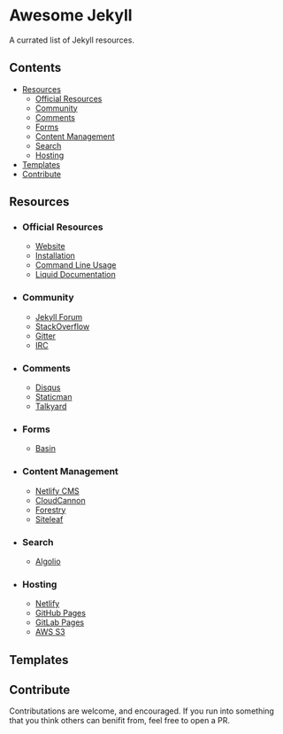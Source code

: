 # Awesome Jekyll
A currated list of Jekyll resources.

## Contents
- [Resources](#resources)
	- [Official Resources](#official-resources)
	- [Community](#community)
	- [Comments](#comments)
	- [Forms](#forms)
	- [Content Management](#content-management)
	- [Search](#search)
	- [Hosting](#hosting)
- [Templates](#templates)
- [Contribute](#contribute)

## Resources
- ### Official Resources
	- [Website](https://jekyllrb.com)
	- [Installation](https://jekyllrb.com/docs/installation/)
	- [Command Line Usage](https://jekyllrb.com/docs/usage/)
	- [Liquid Documentation](https://shopify.github.io/liquid/)
- ### Community
	- [Jekyll Forum](https://talk.jekyllrb.com/)
	- [StackOverflow](https://stackoverflow.com/questions/tagged/jekyll)
	- [Gitter](https://gitter.im/jekyll/jekyll)
	- [IRC](irc:irc.freenode.net/jekyll)
- ### Comments
	- [Disqus](https://disqus.com)
	- [Staticman](https://staticman.net/)
	- [Talkyard](https://www.talkyard.io/blog-comments)
- ### Forms
	- [Basin](https://usebasin.com/)
- ### Content Management
	- [Netlify CMS](https://www.netlifycms.org)
	- [CloudCannon](https://cloudcannon.com)
	- [Forestry](https://forestry.io/)
	- [Siteleaf](https://www.siteleaf.com/)
- ### Search
	- [Algolio](https://www.algolia.com)
- ### Hosting
	- [Netlify](https://www.netlify.com/)
	- [GitHub Pages](https://help.github.com/en/articles/using-jekyll-as-a-static-site-generator-with-github-pages)
	- [GitLab Pages](https://gitlab.com/pages/jekyll)
	- [AWS S3](https://github.com/laurilehmijoki/jekyll-s3)

## Templates

## Contribute
Contributations are welcome, and encouraged. If you run into something that you think others can benifit from, feel free to open a PR.
